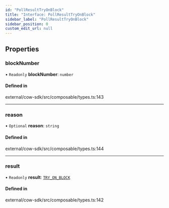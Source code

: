 ```yaml
---
id: "PollResultTryOnBlock"
title: "Interface: PollResultTryOnBlock"
sidebar_label: "PollResultTryOnBlock"
sidebar_position: 0
custom_edit_url: null
---
```


## Properties

### blockNumber

• `Readonly` **blockNumber**: `number`

#### Defined in

external/cow-sdk/src/composable/types.ts:143

___

### reason

• `Optional` **reason**: `string`

#### Defined in

external/cow-sdk/src/composable/types.ts:144

___

### result

• `Readonly` **result**: [`TRY_ON_BLOCK`](../enums/PollResultCode.md#try_on_block)

#### Defined in

external/cow-sdk/src/composable/types.ts:142
